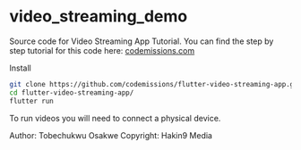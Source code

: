 # video_streaming_demo

Source code for Video Streaming App Tutorial.
You can find the step by step tutorial for this code here:
[codemissions.com](https://codemissions.com)

Install

```bash
git clone https://github.com/codemissions/flutter-video-streaming-app.git
cd flutter-video-streaming-app/
flutter run
```

To run videos you will need to connect a physical device. 

Author: Tobechukwu Osakwe
Copyright: Hakin9 Media

